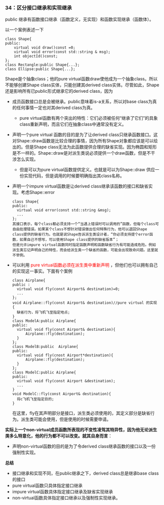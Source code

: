 ### 34：区分接口继承和实现继承

public 继承有函数接口继承（函数定义，无实现）和函数实现继承（函数体）。

以一个案例表述一下

```
class Shape{
public:
	virtual void draw()const =0;
	virtual void error(const std::string & msg);
	int objectId()const;
};
class Rectangle:public Shape{...};
class Ellipse:public Shape{...};
```

Shape是个抽象class；他的pure virtual函数draw使他成为一个抽象class。所以不能够创建Shape class实体，只能创建其derived class实体。尽管如此，Shape还是影响所有已public形式继承它的derived class，因为

* 成员函数接口总是会被继承。public意味着is-a关系，所以对base class为真的任何事情一定也对其derived class为真。

  * pure virtual函数有两个突出的特性：它们必须被任何“继承了它们”的具象class重新声明，而且它们在抽象class中通常没有定义。

* 声明一个pure virtual 函数的目的是为了让derived class只继承函数接口。这对Shape::draw函数是比较合理的事情，因为所有Shape对象都应该是可以绘出的。但是Shape class无法为此函数提供合理的缺省实现。因为椭圆和矩形是不一样的。Shape::draw是对派生类说必须提供一个draw函数，但是不干涉怎么实现。

  * 但是可以为pure virtual函数提供定义。也就是可以为Shape::draw 供应一份实现代码，但是调用的时候要明确指出其class名称。

* 声明一个impure virtual函数是让derived class继承该函数的接口和缺省实现。考虑Shape::error

  ```
  class Shape{
  public:
  	virtual void error(const std::string &msg);
  	...
  };
  其接口表示，每个class都必须支持一个“当遇上错误时可以调用的”函数，但每个class可自由处理错误。如果某个class不想针对错误做出任何特殊行为，他可以退回Shape class提供的缺省行为。也就是说Shape告诉派生类设计者，“你必须支持提个error函数，如果自己不想写，可以使用Shape class提供的缺省版本”；
  但是允许impure virtual函数同时指定函数声明和函数缺省行为有可能造成危险。例如派生类忘记声明自己的特性，而会给派生类一个缺省的函数，可能会出现致命问题。这里就不举例。
  ```

* 可以利用<font color='red'> pure virtual函数必须在派生类中重新声明 </font>，但他们也可以拥有自己的实现这一事实。下面有个案例

  ```
  class Airplane{
  public :
  	virtual void fly(const Airport& destination)=0;
  	...
  };
  void Airplane::fly(const Airport& destination)//pure virtual 的实现
  {
  	缺省行为，将飞机飞至指定地点;
  }
  class ModelA:public Airplane{
  public:
  	virtual void fly(const Airport& destination){
  		Airplane::fly(destination);
  	}
  };
  class ModelB:public  Airplane{
  public:
  	virtual void fly(cnost Airport*destination){
  		Airplane::fly(destination);
  	}
  };
  class ModelC:public Airplane{
  public:
  	virtual void fly(const Airport &destination);
  	...
  }
  void ModelC::fly(const Airport& destination){
  	将c飞机飞至指定目的;
  }
  ```

  在这里，fly在其声明部分是接口，派生类必须使用的，其定义部分是缺省行为。派生类可能会使用，但是使用的时候需要申请。

**实际上一个non-virtual成员函数所表现的不变性凌驾其特异性，因为他无论派生类多么特意化，他的行为都不可以改变。就其自身而言**：

* 声明non-virtual函数的目的是为了令derived class继承函数的接口以及一份强制性实现。

**总结**

* 接口继承和实现不同，在public继承之下，derived class总是继承base class的接口
* pure virtual函数只具体指定接口继承
* impure virtual函数具体指定接口继承及缺省实现继承
* non-virtual函数具体指定接口继承以及强制性实现继承。
